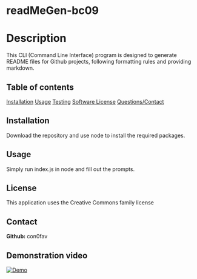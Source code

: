 # readMeGen-bc09

# Description
This CLI (Command Line Interface) program is designed to generate README files for Github projects, following formatting rules and providing markdown.

## Table of contents
[Installation](#installation)
[Usage](#usage)
[Testing](#tests)
[Software License](#license)
[Questions/Contact](#contact)

## Installation
Download the repository and use node to install the required packages.

## Usage
Simply run index.js in node and fill out the prompts.

## License
This application uses the Creative Commons family license

## Contact
**Github:** con0fav

## Demonstration video

[![Demo](http://img.youtube.com/vi/TEZjp_brWmI/0.jpg)](http://www.youtube.com/watch?v=TEZjp_brWmI "Generator Demo")

